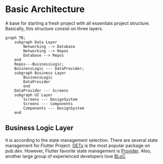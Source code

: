 # Basic Architecture

A base for starting a fresh project with all essentials project structure. Basically, this structure consist on three layers. 


```mermaid
graph TB;
    subgraph Data Layer
        Networking --> Database
        Networking --> Repos
        Database --> Repos
    end
    Repos---BusinessLogic;
    BusinessLogic --- DataProvider;
    subgraph Business Layer
        BusinessLogic
        DataProvider
        end
    DataProvider --- Screens
    subgraph UI Layer
        Screens --- DesignSystem
        Screens --- Components
        Components --- DesignSystem
    end

```

## Business Logic Layer

It is according to the state management selection. There are several state management for Flutter Project. 
[GETx](https://pub.dev/packages/get) is the most popular package on pub.dev. However, Flutter favorite state management is [Provider](https://pub.dev/packages/provider).
Also, another large group of experienced developers love [BLoC](https://bloclibrary.dev/#/) 